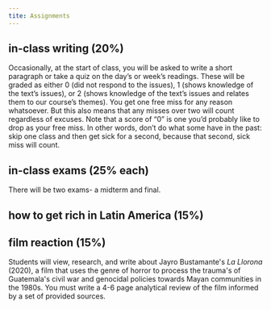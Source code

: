 ```yaml
---
tite: Assignments
---
```


## in-class writing (20%)

Occasionally, at the start of class, you will be asked to write a short paragraph or take a quiz on the day’s or week’s readings. These will be graded as either 0 (did not respond to the issues), 1 (shows knowledge of the text’s issues), or 2 (shows knowledge of the text’s issues and relates them to our course’s themes). You get one free miss for any reason whatsoever. But this also means that any misses over two will count regardless of excuses. Note that a score of “0” is one you’d probably like to drop as your free miss. In other words, don’t do what some have in the past: skip one class and then get sick for a second, because that second, sick miss will count. 

## in-class exams (25% each)

There will be two exams- a midterm and final. 

## how to get rich in Latin America (15%)

## film reaction (15%)

Students will view, research, and write about Jayro Bustamante's *La Llorona* (2020), a film that uses the genre of horror to process the trauma's of Guatemala's civil war and genocidal  policies towards Mayan communities in the 1980s. You must write a 4-6 page analytical review of the film informed by a set of provided sources.